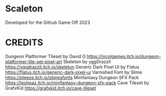 # Scaleton
Developed for the Github Game Off 2023

# CREDITS
Dungeon Platformer Tileset by David G https://incolgames.itch.io/dungeon-platformer-tile-set-pixel-art
Skeleton by yggDrazzil https://yggdrazzil.itch.io/skeleton
Generic Dark Pixel UI by Flatus https://flatus.itch.io/generic-dark-pixel-ui
Varnished Font by Slime https://pleeze.itch.io/slimesfonts
Minifantasy Dungeon SFX Pack https://leohpaz.itch.io/minifantasy-dungeon-sfx-pack
Cave Tileset by GrafxKid https://grafxkid.itch.io/cave-tileset
